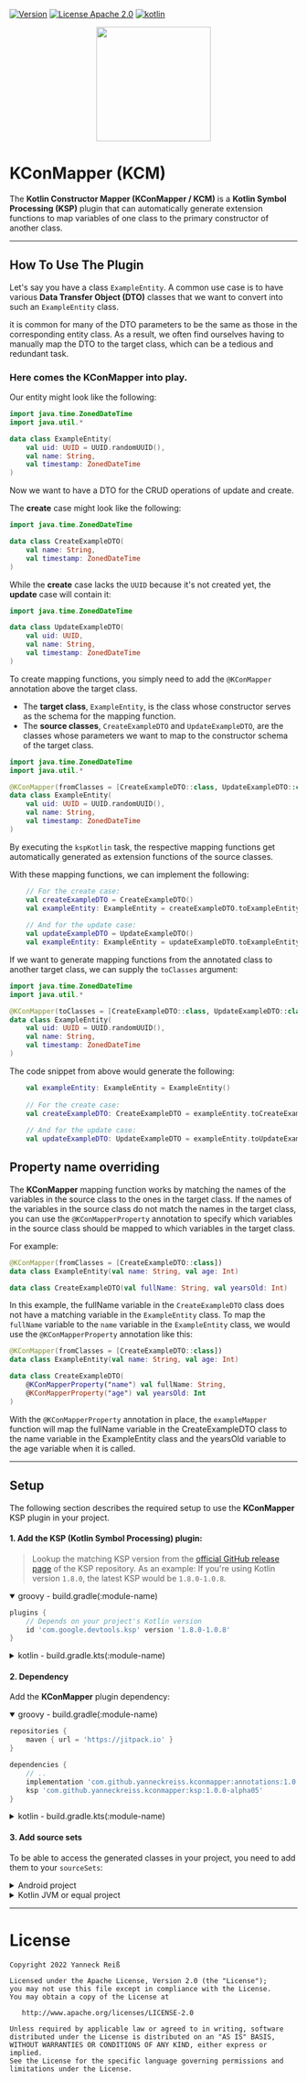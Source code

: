 [![Version](https://img.shields.io/github/v/release/yanneckreiss/kconmapper?include_prereleases&style=for-the-badge&color=green)](https://github.com/YanneckReiss/KConMapper/releases)
[![License Apache 2.0](https://img.shields.io/github/license/yanneckreiss/kconmapper.svg?style=for-the-badge&color=orange)](https://opensource.org/licenses/Apache-2.0)
[![kotlin](https://img.shields.io/github/languages/top/yanneckreiss/kconmapper?style=for-the-badge&color=blueviolet)](https://kotlinlang.org/)

<p align="center"> 
   <img height="200" src="https://user-images.githubusercontent.com/100080106/208970921-5bc67978-a04e-40a0-8fb9-cafaa2b1334e.png"/> 
</p>


# KConMapper (KCM)

The **Kotlin Constructor Mapper (KConMapper / KCM)** is a **Kotlin Symbol Processing (KSP)** plugin that can automatically
generate extension functions to map variables of one class to the primary constructor of another class.

---

## How To Use The Plugin

Let's say you have a class `ExampleEntity`. A common use case is to have various **Data Transfer Object (DTO)** classes
that we want to convert into such an `ExampleEntity` class.

it is common for many of the DTO parameters to be the same as those in the corresponding entity class.
As a result, we often find ourselves having to manually map the DTO to the target class, which can be a tedious and redundant task.

### Here comes the **KConMapper** into play.</h2>

Our entity might look like the following:

```kt
import java.time.ZonedDateTime
import java.util.*

data class ExampleEntity(
    val uid: UUID = UUID.randomUUID(),
    val name: String,
    val timestamp: ZonedDateTime
)
```

Now we want to have a DTO for the CRUD operations of update and create.

The **create** case might look like the following:

```kt
import java.time.ZonedDateTime

data class CreateExampleDTO(
    val name: String,
    val timestamp: ZonedDateTime
)
```

While the **create** case lacks the `UUID` because it's not created yet, the
**update** case will contain it:

```kt
import java.time.ZonedDateTime

data class UpdateExampleDTO(
    val uid: UUID,
    val name: String,
    val timestamp: ZonedDateTime
)
```

To create mapping functions, you simply need to add the `@KConMapper` annotation above the target class.

- The **target class**, `ExampleEntity`, is the class whose constructor serves as the schema for the mapping function.
- The **source classes**, `CreateExampleDTO` and `UpdateExampleDTO`, are the classes whose parameters we want to map to the constructor schema of the target class.

```kt
import java.time.ZonedDateTime
import java.util.*

@KConMapper(fromClasses = [CreateExampleDTO::class, UpdateExampleDTO::class])
data class ExampleEntity(
    val uid: UUID = UUID.randomUUID(),
    val name: String,
    val timestamp: ZonedDateTime
)
```

By executing the `kspKotlin` task, the respective mapping functions get automatically generated as extension functions
of the
source classes.

With these mapping functions, we can implement the following:

```kt
    // For the create case:
    val createExampleDTO = CreateExampleDTO()
    val exampleEntity: ExampleEntity = createExampleDTO.toExampleEntity()
    
    // And for the update case:
    val updateExampleDTO = UpdateExampleDTO()
    val exampleEntity: ExampleEntity = updateExampleDTO.toExampleEntity()
```

If we want to generate mapping functions from the annotated class to another target class, we can supply the `toClasses` argument:

```kt
import java.time.ZonedDateTime
import java.util.*

@KConMapper(toClasses = [CreateExampleDTO::class, UpdateExampleDTO::class])
data class ExampleEntity(
    val uid: UUID = UUID.randomUUID(),
    val name: String,
    val timestamp: ZonedDateTime
)
```

The code snippet from above would generate the following:
```kt
    val exampleEntity: ExampleEntity = ExampleEntity()
    
    // For the create case:
    val createExampleDTO: CreateExampleDTO = exampleEntity.toCreateExampleDTO()
    
    // And for the update case:
    val updateExampleDTO: UpdateExampleDTO = exampleEntity.toUpdateExampleDTO()
```

## Property name overriding

The **KConMapper** mapping function works by matching the names of the variables in the source class
to the ones in the target class. If the names of the variables in the source class do not match
the names in the target class, you can use the `@KConMapperProperty` annotation to specify which
variables in the source class should be mapped to which variables in the target class.

For example:

```kotlin
@KConMapper(fromClasses = [CreateExampleDTO::class])
data class ExampleEntity(val name: String, val age: Int)

data class CreateExampleDTO(val fullName: String, val yearsOld: Int)
```
In this example, the fullName variable in the `CreateExampleDTO` class does
not have a matching variable in the `ExampleEntity` class.
To map the `fullName` variable to the `name` variable in the `ExampleEntity` class,
we would use the `@KConMapperProperty` annotation like this:

```kotlin
@KConMapper(fromClasses = [CreateExampleDTO::class])
data class ExampleEntity(val name: String, val age: Int)

data class CreateExampleDTO(
    @KConMapperProperty("name") val fullName: String,
    @KConMapperProperty("age") val yearsOld: Int
)
```

With the `@KConMapperProperty` annotation in place, the `exampleMapper` function will map the fullName variable in the CreateExampleDTO class to the name variable in the ExampleEntity class and the yearsOld variable to the age variable when it is called.

---

## Setup
The following section describes the required setup to use the **KConMapper** KSP plugin in your project.

#### 1. Add the KSP (Kotlin Symbol Processing) plugin:

> Lookup the matching KSP version from the [official GitHub release page]("https://github.com/google/ksp/releases")
of the KSP repository.
As an example: If you're using Kotlin version `1.8.0`, the latest KSP would be `1.8.0-1.0.8`.

<details open>
  <summary>groovy - build.gradle(:module-name)</summary>

```groovy
plugins {
    // Depends on your project's Kotlin version
    id 'com.google.devtools.ksp' version '1.8.0-1.0.8'
}
```
</details>

<details>
  <summary>kotlin - build.gradle.kts(:module-name)</summary>  

```kt
plugins {
    // Depends on your project's Kotlin version
    id("com.google.devtools.ksp") version "1.8.0-1.0.8"
}
```
</details>

#### 2. Dependency
Add the **KConMapper** plugin dependency:

<details open>
  <summary>groovy - build.gradle(:module-name)</summary>

```groovy
repositories {
    maven { url = 'https://jitpack.io' }    
}

dependencies {
    // ..
    implementation 'com.github.yanneckreiss.kconmapper:annotations:1.0.0-alpha05'
    ksp 'com.github.yanneckreiss.kconmapper:ksp:1.0.0-alpha05'
}
```
</details>

<details>
  <summary>kotlin - build.gradle.kts(:module-name)</summary>  

```kt
repositories {
    maven { url = uri("https://jitpack.io") }    
}

dependencies {
 // ..
 implementation("com.github.yanneckreiss.kconmapper:annotations:1.0.0-alpha05")
 ksp("com.github.yanneckreiss.kconmapper:ksp:1.0.0-alpha05")
}
```
</details>

#### 3. Add source sets
To be able to access the generated classes in your project, you need to add them to your
`sourceSets`:
<details>
    <summary>Android project</summary>

```kt
android {
    sourceSets.configureEach {
        kotlin.srcDir("$buildDir/generated/ksp/$name/kotlin/")
    }
}
 ```

</details>

<details>
<summary>Kotlin JVM or equal project</summary>

```kt
kotlin.sourceSets {
    getByName(name) {
        kotlin.srcDir("$buildDir/generated/ksp/$name/kotlin")
    }
}
 ```
</details>

---

License
=======
    Copyright 2022 Yanneck Reiß

    Licensed under the Apache License, Version 2.0 (the "License");
    you may not use this file except in compliance with the License.
    You may obtain a copy of the License at

       http://www.apache.org/licenses/LICENSE-2.0

    Unless required by applicable law or agreed to in writing, software
    distributed under the License is distributed on an "AS IS" BASIS,
    WITHOUT WARRANTIES OR CONDITIONS OF ANY KIND, either express or implied.
    See the License for the specific language governing permissions and
    limitations under the License.